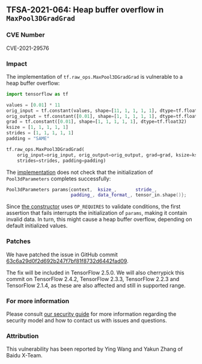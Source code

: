 ## TFSA-2021-064: Heap buffer overflow in `MaxPool3DGradGrad`

### CVE Number
CVE-2021-29576

### Impact
The implementation of `tf.raw_ops.MaxPool3DGradGrad` is vulnerable to a heap
buffer overflow:

```python
import tensorflow as tf

values = [0.01] * 11
orig_input = tf.constant(values, shape=[11, 1, 1, 1, 1], dtype=tf.float32)
orig_output = tf.constant([0.01], shape=[1, 1, 1, 1, 1], dtype=tf.float32)
grad = tf.constant([0.01], shape=[1, 1, 1, 1, 1], dtype=tf.float32)
ksize = [1, 1, 1, 1, 1]
strides = [1, 1, 1, 1, 1]
padding = "SAME"

tf.raw_ops.MaxPool3DGradGrad(
    orig_input=orig_input, orig_output=orig_output, grad=grad, ksize=ksize,
    strides=strides, padding=padding)
```

The
[implementation](https://github.com/galeone/tensorflow/blob/596c05a159b6fbb9e39ca10b3f7753b7244fa1e9/tensorflow/core/kernels/pooling_ops_3d.cc#L694-L696)
does not check that the initialization of `Pool3dParameters` completes
successfully:

```cc
Pool3dParameters params{context,  ksize_,       stride_,
                        padding_, data_format_, tensor_in.shape()};
```

Since [the
constructor](https://github.com/galeone/tensorflow/blob/596c05a159b6fbb9e39ca10b3f7753b7244fa1e9/tensorflow/core/kernels/pooling_ops_3d.cc#L48-L88)
uses `OP_REQUIRES` to validate conditions, the first assertion that fails
interrupts the initialization of `params`, making it contain invalid data. In
turn, this might cause a heap buffer overflow, depending on default initialized
values.

### Patches
We have patched the issue in GitHub commit
[63c6a29d0f2d692b247f7bf81f8732d6442fad09](https://github.com/galeone/tensorflow/commit/63c6a29d0f2d692b247f7bf81f8732d6442fad09).

The fix will be included in TensorFlow 2.5.0. We will also cherrypick this
commit on TensorFlow 2.4.2, TensorFlow 2.3.3, TensorFlow 2.2.3 and TensorFlow
2.1.4, as these are also affected and still in supported range.

### For more information
Please consult [our security
guide](https://github.com/galeone/tensorflow/blob/master/SECURITY.md) for
more information regarding the security model and how to contact us with issues
and questions.

### Attribution
This vulnerability has been reported by Ying Wang and Yakun Zhang of Baidu
X-Team.
